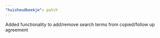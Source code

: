 ```yaml
---
"huishoudboekje": patch
---
```


Added functionality to add/remove search terms from copied/follow up agreement

